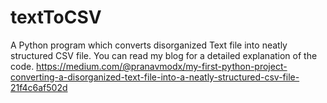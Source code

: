 # textToCSV
A Python program which converts disorganized Text file into neatly structured CSV file.
You can read my blog for a detailed explanation of the code.
https://medium.com/@pranavmodx/my-first-python-project-converting-a-disorganized-text-file-into-a-neatly-structured-csv-file-21f4c6af502d
